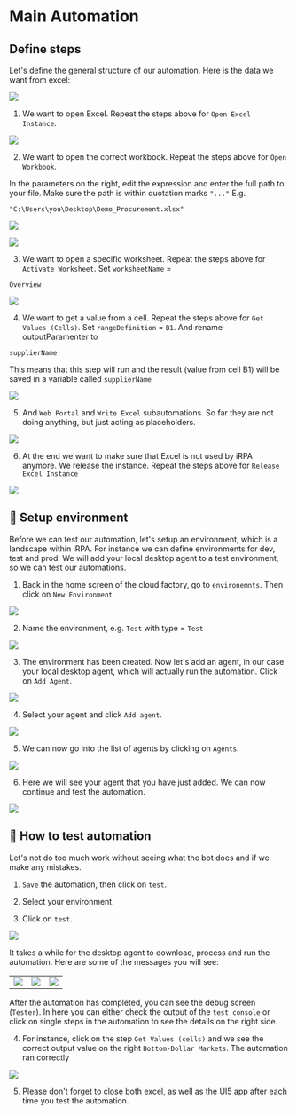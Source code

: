 # Main Automation 

## Define steps

Let's define the general structure of our automation. Here is the data we want from excel:

![](images/0705.png)

1. We want to open Excel. Repeat the steps above for `Open Excel Instance`.

![](images/0701.png)

2. We want to open the correct workbook. Repeat the steps above for `Open Workbook`.

In the parameters on the right, edit the expression and enter the full path to your file. Make sure the path is within quotation marks `"..."` E.g.

```
"C:\Users\you\Desktop\Demo_Procurement.xlsx"
```


![](images/0702.png)

![](images/07021.png)

3. We want to open a specific worksheet. Repeat the steps above for `Activate Worksheet`. Set `worksheetName` = 

```
Overview
```


![](images/0703.png)


4. We want to get a value from a cell. Repeat the steps above for `Get Values (Cells)`. Set `rangeDefinition` = `B1`. And rename outputParamenter to  

```
supplierName
```

This means that this step will run and the result (value from cell B1) will be saved in a variable called `supplierName`


![](images/0704.png)

5. And `Web Portal` and `Write Excel` subautomations. So far they are not doing anything, but just acting as placeholders. 


![](images/0706.png)

6. At the end we want to make sure that Excel is not used by iRPA anymore. We release the instance. Repeat the steps above for `Release Excel Instance`


![](images/0707.png)

## 🔹 Setup environment

Before we can test our automation, let's setup an environment, which is a landscape within iRPA. For instance we can define environments for dev, test and prod. We will add your local desktop agent to a test environment, so we can test our automations.

1. Back in the home screen of the cloud factory, go to `environemnts`. Then click on `New Environment`

![](images/1010.png)

2. Name the environment, e.g. `Test` with type = `Test`

![](images/1011.png)

3. The environment has been created. Now let's add an agent, in our case your local desktop agent, which will actually run the automation. Click on `Add Agent`.

![](images/1012.png)

4. Select your agent and click `Add agent`.

![](images/1013.png)

5. We can now go into the list of agents by clicking on `Agents`.

![](images/1014.png)

6. Here we will see your agent that you have just added. We can now continue and test the automation.

![](images/1015.png)


## 🔹 How to test automation

Let's not do too much work without seeing what the bot does and if we make any mistakes. 

1. `Save` the automation, then click on `test`.

2. Select your environment.

3. Click on `test`.


![](images/0708.png)

It takes a while for the desktop agent to download, process and run the automation. Here are some of the messages you will see:

|  |  |  |
:-------------------------:|:-------------------------:|:-------------------------:|
![](images/0709.png)  |  ![](images/0710.png) |  ![](images/0711.png)


After the automation has completed, you can see the debug screen (`Tester`). In here you can either check the output of the `test console` or click on single steps in the automation to see the details on the right side. 

4. For instance, click on the step `Get Values (cells)` and we see the correct output value on the right `Bottom-Dollar Markets`. The automation ran correctly

![](images/0712.png)

5. Please don't forget to close both excel, as well as the UI5 app after each time you test the automation.